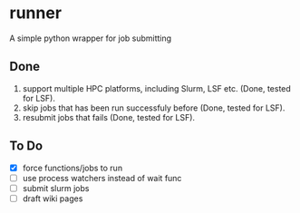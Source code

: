 # runner
A simple python wrapper for job submitting

## Done
1. support multiple HPC platforms, including Slurm, LSF etc. (Done, tested for LSF). 
2. skip jobs that has been run successfuly before (Done, tested for LSF).
3. resubmit jobs that fails (Done, tested for LSF).

## To Do
- [x] force functions/jobs to run
- [ ] use process watchers instead of wait func
- [ ] submit slurm jobs 
- [ ] draft wiki pages
